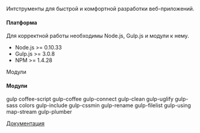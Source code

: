 Интструменты для быстрой и комфортной разработки веб-приложений.

#### Платформа
Для корректной работы необходимы Node.js, Gulp.js и модули к нему.
* Node.js >= 0.10.33
* Gulp.js >= 3.0.8
* NPM >= 1.4.28

Модули
#### Модули
gulp coffee-script gulp-coffee gulp-connect gulp-clean gulp-uglify gulp-sass colors gulp-include gulp-cssmin gulp-rename gulp-filelist gulp-using map-stream gulp-plumber

<a href="http://divisory.github.io/apertura/dist/">Документация</a>